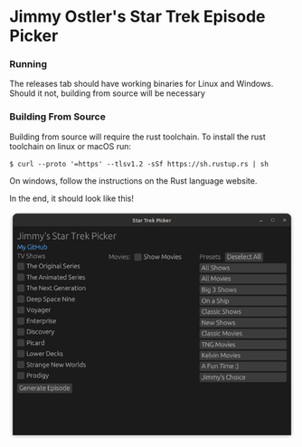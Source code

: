 # Jimmy Ostler's Star Trek Episode Picker

### Running
The releases tab should have working binaries for Linux and Windows. Should it not, building from source will be necessary

### Building From Source

Building from source will require the rust toolchain. 
To install the rust toolchain on linux or macOS run:

```
$ curl --proto '=https' --tlsv1.2 -sSf https://sh.rustup.rs | sh
```

On windows, follow the instructions on the Rust language website.

In the end, it should look like this!

![](screenshot.png)